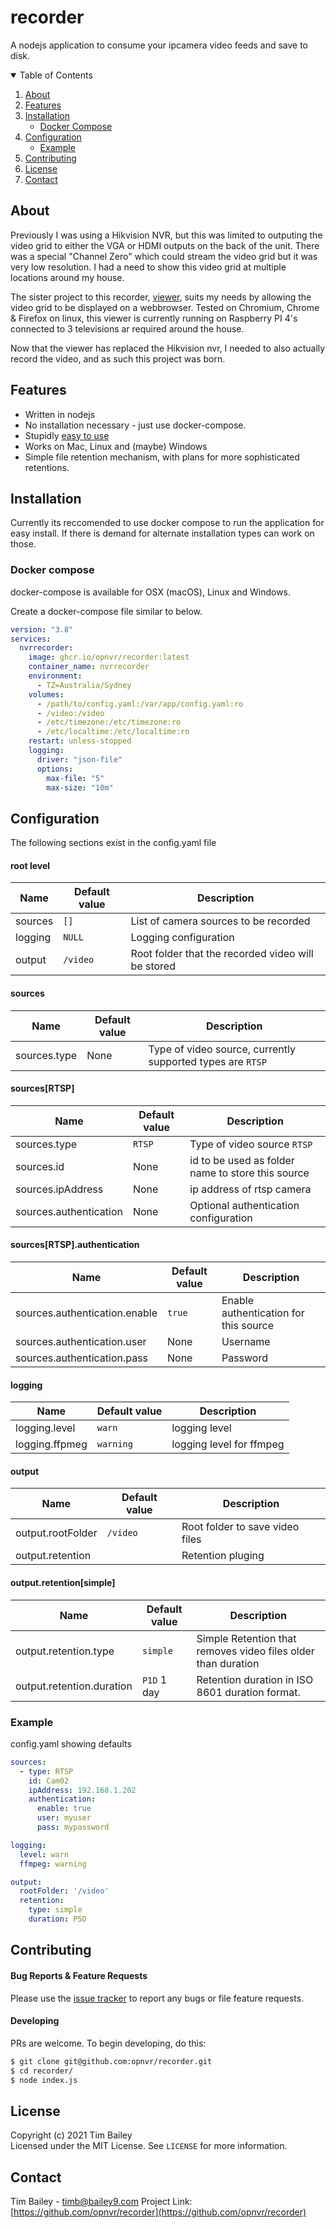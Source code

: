 # recorder

A nodejs application to consume your ipcamera video feeds and save to disk.

<!-- TABLE OF CONTENTS -->
<details open="open">
  <summary>Table of Contents</summary>
  <ol>
    <li><a href="#about">About</a></li>
    <li><a href="#features">Features</a></li>
    <li>
      <a href="#installation">Installation</a>
      <ul>
        <li><a href="#docker-compose">Docker Compose</a></li>
      </ul>
    </li>
    <li>
      <a href="#configuration">Configuration</a>
      <ul>
        <li><a href="#example">Example</a></li>
      </ul>
    </li>
    <li><a href="#contributing">Contributing</a></li>
    <li><a href="#license">License</a></li>
    <li><a href="#contact">Contact</a></li>
  </ol>
</details>

## About
Previously I was using a Hikvision NVR, but this was limited to outputing the video grid to either the VGA or HDMI outputs on the back of the unit.  There was a special "Channel Zero" which could stream the video grid but it was very low resolution.  I had a need to show this video grid at multiple locations around my house.

The sister project to this recorder, [viewer](https://github.com/opnvr/viewer), suits my needs by allowing the video grid to be displayed on a webbrowser.  Tested on Chromium, Chrome & Firefox on linux, this viewer is currently running on Raspberry PI 4's connected to 3 televisions ar required around the house.

Now that the viewer has replaced the Hikvision nvr, I needed to also actually record the video, and as such this project was born.

## Features

- Written in nodejs
- No installation necessary - just use docker-compose.
- Stupidly [easy to use](https://github.com/opnvr/recorder#usage)
- Works on Mac, Linux and (maybe) Windows
- Simple file retention mechanism, with plans for more sophisticated retentions.

## Installation

Currently its reccomended to use docker compose to run the application for easy install.  If there is demand for alternate installation types can work on those.

### Docker compose

docker-compose is available for OSX (macOS), Linux and Windows.

Create a docker-compose file similar to below.


```yaml
version: "3.8"
services:
  nvrrecorder:
    image: ghcr.io/opnvr/recorder:latest
    container_name: nvrrecorder
    environment:
      - TZ=Australia/Sydney
    volumes:
      - /path/to/config.yaml:/var/app/config.yaml:ro
      - /video:/video
      - /etc/timezone:/etc/timezone:ro
      - /etc/localtime:/etc/localtime:ro
    restart: unless-stopped
    logging:
      driver: "json-file"
      options:
        max-file: "5"
        max-size: "10m"
```

## Configuration

The following sections exist in the config.yaml file

#### root level

| Name                       | Default value      | Description                                                                 |
| -------------------------- | ------------------ | --------------------------------------------------------------------------- |
| sources                    | `[]`               | List of camera sources to be recorded                                       |
| logging                    | `NULL`             | Logging configuration                                                       |
| output                     | `/video`           | Root folder that the recorded video will be stored                          |

#### sources

| Name                       | Default value      | Description                                                                 |
| -------------------------- | ------------------ | --------------------------------------------------------------------------- |
| sources.type               | None               | Type of video source, currently supported types are `RTSP`                  |

#### sources[RTSP]

| Name                       | Default value      | Description                                                                 |
| -------------------------- | ------------------ | --------------------------------------------------------------------------- |
| sources.type               | `RTSP`             | Type of video source `RTSP`                                                 |
| sources.id                 | None               | id to be used as folder name to store this source                           |
| sources.ipAddress          | None               | ip address of rtsp camera                                                   |
| sources.authentication     | None               | Optional authentication configuration                                       |

#### sources[RTSP].authentication

| Name                          | Default value      | Description                                                                 |
| ----------------------------- | ------------------ | --------------------------------------------------------------------------- |
| sources.authentication.enable | `true`             | Enable authentication for this source                                       |
| sources.authentication.user   | None               | Username                                                                    |
| sources.authentication.pass   | None               | Password                                                                    |

#### logging

| Name                       | Default value      | Description                                                                 |
| -------------------------- | ------------------ | --------------------------------------------------------------------------- |
| logging.level              | `warn`             | logging level                                                               |
| logging.ffpmeg             | `warning`          | logging level for ffmpeg                                                    |

#### output

| Name                       | Default value      | Description                                                                 |
| -------------------------- | ------------------ | --------------------------------------------------------------------------- |
| output.rootFolder          | `/video`           | Root folder to save video files                                             |
| output.retention           |                    | Retention pluging                                                           |

#### output.retention[simple]

| Name                       | Default value      | Description                                                                 |
| -------------------------- | ------------------ | --------------------------------------------------------------------------- |
| output.retention.type      | `simple`           | Simple Retention that removes video files older than duration               |
| output.retention.duration  | `P1D` 1 day        | Retention duration in ISO 8601 duration format.                             |

### Example 
config.yaml showing defaults

```yaml
sources:
  - type: RTSP
    id: Cam02
    ipAddress: 192.168.1.202
    authentication:
      enable: true
      user: myuser
      pass: mypassword

logging:
  level: warn
  ffmpeg: warning

output:
  rootFolder: '/video'
  retention:
    type: simple
    duration: P5D
```

## Contributing

#### Bug Reports & Feature Requests

Please use the [issue tracker](https://github.com/opnvr/recorder/issues) to report any bugs or file feature requests.

#### Developing

PRs are welcome. To begin developing, do this:

```bash
$ git clone git@github.com:opnvr/recorder.git
$ cd recorder/
$ node index.js
```

## License
Copyright (c) 2021 Tim Bailey  
Licensed under the MIT License. See `LICENSE` for more information.

## Contact
Tim Bailey - timb@bailey9.com
Project Link: [https://github.com/opnvr/recorder](https://github.com/opnvr/recorder)

